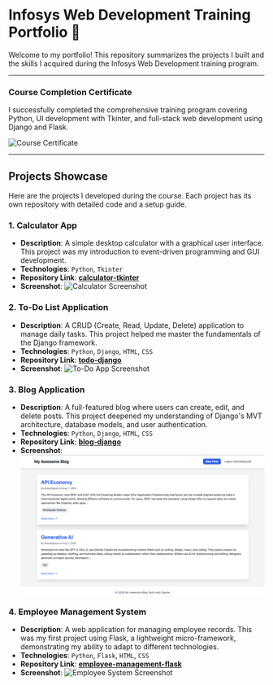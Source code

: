 # Infosys Web Development Training Portfolio 🚀

Welcome to my portfolio! This repository summarizes the projects I built and the skills I acquired during the Infosys Web Development training program.

---

### **Course Completion Certificate**

I successfully completed the comprehensive training program covering Python, UI development with Tkinter, and full-stack web development using Django and Flask.

![Course Certificate](link_to_your_certificate_image.jpg)

---

## **Projects Showcase**

Here are the projects I developed during the course. Each project has its own repository with detailed code and a setup guide.

### 1. **Calculator App**
* **Description**: A simple desktop calculator with a graphical user interface. This project was my introduction to event-driven programming and GUI development.
* **Technologies**: `Python`, `Tkinter`
* **Repository Link**: [**calculator-tkinter**](https://github.com/bharathkukka/InfosysTraining-WD/tree/main/Calculator-CurrencyConverter)
* **Screenshot**:
    ![Calculator Screenshot](https://github.com/bharathkukka/InfosysTraining-WD/blob/3baefc92cb5715aa79e98a1011eedb6f51bfb85a/Calculator-CurrencyConverter/Data/BC.png)

### 2. **To-Do List Application**
* **Description**: A CRUD (Create, Read, Update, Delete) application to manage daily tasks. This project helped me master the fundamentals of the Django framework.
* **Technologies**: `Python`, `Django`, `HTML`, `CSS`
* **Repository Link**: [**todo-django**](https://github.com/your-username/your-todo-repo)
* **Screenshot**:
    ![To-Do App Screenshot](link_to_your_todo_screenshot.png)

### 3. **Blog Application**
* **Description**: A full-featured blog where users can create, edit, and delete posts. This project deepened my understanding of Django's MVT architecture, database models, and user authentication.
* **Technologies**: `Python`, `Django`, `HTML`, `CSS`
* **Repository Link**: [**blog-django**](https://github.com/bharathkukka/BlogApplication)
* **Screenshot**:
    ![Blog App Screenshot](https://github.com/bharathkukka/BlogApplication/blob/9f0f41f8912134423f207e41378f18dfbd94e75e/Data/Home.png)

### 4. **Employee Management System**
* **Description**: A web application for managing employee records. This was my first project using Flask, a lightweight micro-framework, demonstrating my ability to adapt to different technologies.
* **Technologies**: `Python`, `Flask`, `HTML`, `CSS`
* **Repository Link**: [**employee-management-flask**](https://github.com/bharathkukka/Employee-Management-System)
* **Screenshot**:
    ![Employee System Screenshot](https://github.com/bharathkukka/Employee-Management-System/blob/91a9d71f0305d402c307e49b6787affbb67ae43b/Data/dashboard.png)
